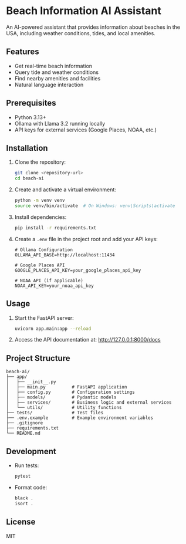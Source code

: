 # Beach Information AI Assistant

An AI-powered assistant that provides information about beaches in the USA, including weather conditions, tides, and local amenities.

## Features

- Get real-time beach information
- Query tide and weather conditions
- Find nearby amenities and facilities
- Natural language interaction

## Prerequisites

- Python 3.13+
- Ollama with Llama 3.2 running locally
- API keys for external services (Google Places, NOAA, etc.)

## Installation

1. Clone the repository:
   ```bash
   git clone <repository-url>
   cd beach-ai
   ```

2. Create and activate a virtual environment:
   ```bash
   python -m venv venv
   source venv/bin/activate  # On Windows: venv\Scripts\activate
   ```

3. Install dependencies:
   ```bash
   pip install -r requirements.txt
   ```

4. Create a `.env` file in the project root and add your API keys:
   ```env
   # Ollama Configuration
   OLLAMA_API_BASE=http://localhost:11434
   
   # Google Places API
   GOOGLE_PLACES_API_KEY=your_google_places_api_key
   
   # NOAA API (if applicable)
   NOAA_API_KEY=your_noaa_api_key
   ```

## Usage

1. Start the FastAPI server:
   ```bash
   uvicorn app.main:app --reload
   ```

2. Access the API documentation at: http://127.0.0.1:8000/docs

## Project Structure

```
beach-ai/
├── app/
│   ├── __init__.py
│   ├── main.py          # FastAPI application
│   ├── config.py        # Configuration settings
│   ├── models/          # Pydantic models
│   ├── services/        # Business logic and external services
│   └── utils/           # Utility functions
├── tests/               # Test files
├── .env.example         # Example environment variables
├── .gitignore
├── requirements.txt
└── README.md
```

## Development

- Run tests:
  ```bash
  pytest
  ```

- Format code:
  ```bash
  black .
  isort .
  ```

## License

MIT
